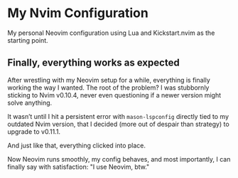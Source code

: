 # My Nvim Configuration

My personal Neovim configuration using Lua and Kickstart.nvim as the starting point.

## Finally, everything works as expected

After wrestling with my Neovim setup for a while, everything is finally working the way I wanted. The root of the problem? I was stubbornly sticking to Nvim v0.10.4, never even questioning if a newer version might solve anything.

It wasn’t until I hit a persistent error with `mason-lspconfig` directly tied to my outdated Nvim version, that I decided (more out of despair than strategy) to upgrade to v0.11.1.

And just like that, everything clicked into place.

Now Neovim runs smoothly, my config behaves, and most importantly, I can finally say with satisfaction:
"I use Neovim, btw."

